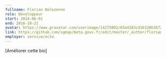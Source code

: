 ```yaml
---
fullname: Florian Delezenne
role: Développeur
start: 2014-06-01
end: 2016-10-21
avatar: https://www.gravatar.com/userimage/14275002/03a4283cd1632863672a3e249abdb8cb.png?size=512
link: https://github.com/sgmap/beta.gouv.fr/edit/master/_author/florian.md
employer: service/octo
---
```


<i class="write icon"></i> [Améliorer cette bio]
